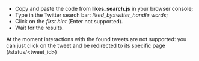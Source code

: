 - Copy and paste the code from **likes_search.js** in your browser console;
- Type in the Twitter search bar: *liked_by:twitter_handle words*;
- Click on the *first hint* (Enter not supported).
- Wait for the results.

At the moment interactions with the found tweets are not supported: you can just click on the tweet and be redirected to its specific page (/status/<tweet_id>)
